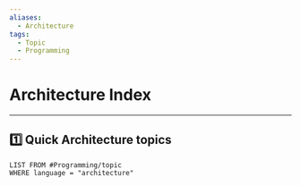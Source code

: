 ```yaml
---
aliases:
  - Architecture
tags:
  - Topic
  - Programming
---
```


# Architecture Index
---

## 1️⃣ Quick Architecture topics 
```dataview
LIST FROM #Programming/topic 
WHERE language = "architecture"
```